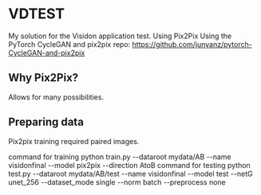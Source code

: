 # VDTEST
My solution for the Visidon application test. Using Pix2Pix
Using the PyTorch CycleGAN and pix2pix repo:
https://github.com/junyanz/pytorch-CycleGAN-and-pix2pix

## Why Pix2Pix?
Allows for many possibilities.

## Preparing data
Pix2pix training required paired images. 

command for training
python train.py --dataroot mydata/AB --name visidonfinal --model pix2pix --direction AtoB
command for testing
python test.py --dataroot mydata/AB/test --name visidonfinal --model test --netG unet_256 --dataset_mode single --norm batch --preprocess none

